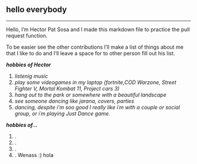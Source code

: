 ## hello everybody
***

Hello, I’m Hector Pat Sosa and I made this markdown file to practice the pull request function.

To be easier see the other contributions I’ll make a list of things about me that I like to do and I’ll leave a space for to other person fill out his list.

***hobbies of Hector*** 
1. *listenig music*
2. *play some videogames in my laptop (fortnite,COD Warzone, Street Fighter V, Mortal Kombat 11, Project cars 3)*
3. *hang out to the park or somewhere with a beautiful landscape*
4. *see someone dancing like jarana, covers, parties*
5. *dancing, despite i'm soo good I really like i´m with a couple or social group, or i´m playing Just Dance game.*


***hobbies of...***
1. .
2. .
3. .
4. .
Wenass :)
hola
